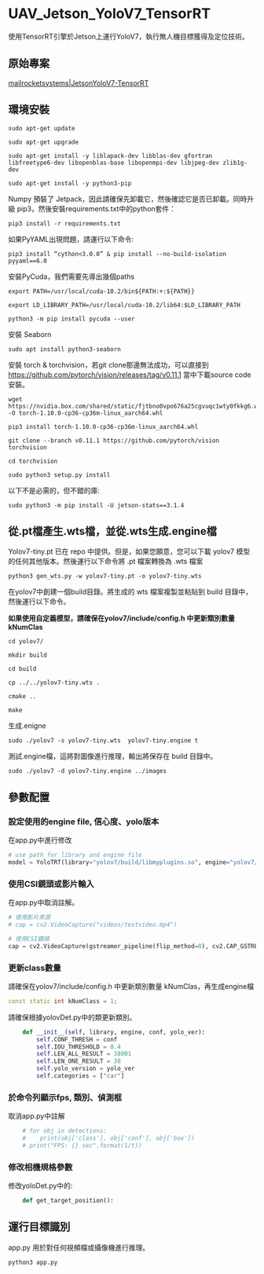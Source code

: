 # UAV_Jetson_YoloV7_TensorRT

使用TensorRT引擎於Jetson上運行YoloV7，執行無人機目標獲得及定位技術。

## 原始專案

[mailrocketsystems|JetsonYoloV7-TensorRT](https://github.com/mailrocketsystems/JetsonYoloV7-TensorRT)

## 環境安裝

```
sudo apt-get update
```
```
sudo apt-get upgrade
```
```
sudo apt-get install -y liblapack-dev libblas-dev gfortran libfreetype6-dev libopenblas-base libopenmpi-dev libjpeg-dev zlib1g-dev
```
```
sudo apt-get install -y python3-pip
```

Numpy 預裝了 Jetpack，因此請確保先卸載它，然後確認它是否已卸載。同時升級 pip3，然後安裝requirements.txt中的python套件：

```
pip3 install -r requirements.txt
```

如果PyYAML出現問題，請運行以下命令:

```
pip3 install “cython<3.0.0” & pip install --no-build-isolation pyyaml==6.0
```

安裝PyCuda，我們需要先導出幾個paths

```
export PATH=/usr/local/cuda-10.2/bin${PATH:+:${PATH}}
```
```
export LD_LIBRARY_PATH=/usr/local/cuda-10.2/lib64:$LD_LIBRARY_PATH
```
```
python3 -m pip install pycuda --user
```

安裝 Seaborn

```
sudo apt install python3-seaborn
```

安裝 torch & torchvision，若git clone那邊無法成功，可以直接到 https://github.com/pytorch/vision/releases/tag/v0.11.1 當中下載source code安裝。

```
wget https://nvidia.box.com/shared/static/fjtbno0vpo676a25cgvuqc1wty0fkkg6.whl -O torch-1.10.0-cp36-cp36m-linux_aarch64.whl
```
```
pip3 install torch-1.10.0-cp36-cp36m-linux_aarch64.whl
```
```
git clone --branch v0.11.1 https://github.com/pytorch/vision torchvision
```
```
cd torchvision
```
```
sudo python3 setup.py install 
```

以下不是必需的，但不錯的庫:

```
sudo python3 -m pip install -U jetson-stats==3.1.4
```

## 從.pt檔產生.wts檔，並從.wts生成.engine檔

Yolov7-tiny.pt 已在 repo 中提供。但是，如果您願意，您可以下載 yolov7 模型的任何其他版本。然後運行以下命令將 .pt 檔案轉換為 .wts 檔案

```
python3 gen_wts.py -w yolov7-tiny.pt -o yolov7-tiny.wts
```

在yolov7中創建一個build目錄。將生成的 wts 檔案複製並粘貼到 build 目錄中，然後運行以下命令。

**如果使用自定義模型，請確保在yolov7/include/config.h 中更新類別數量 kNumClas**

```
cd yolov7/
```
```
mkdir build
```
```
cd build
```
```
cp ../../yolov7-tiny.wts .
```
```
cmake ..
```
```
make 
```

生成.enigne

```
sudo ./yolov7 -s yolov7-tiny.wts  yolov7-tiny.engine t
```

測試.engine檔，這將對圖像進行推理，輸出將保存在 build 目錄中。

```
sudo ./yolov7 -d yolov7-tiny.engine ../images
```

## 參數配置

### 設定使用的engine file, 信心度、yolo版本

在app.py中進行修改

```python
# use path for library and engine file
model = YoloTRT(library="yolov7/build/libmyplugins.so", engine="yolov7/build/yolov7-tiny.engine", conf=0.5, yolo_ver="v7")
```

### 使用CSI鏡頭或影片輸入

在app.py中取消註解。

```python
# 使用影片來源
# cap = cv2.VideoCapture("videos/testvideo.mp4")

# 使用CSI鏡頭
cap = cv2.VideoCapture(gstreamer_pipeline(flip_method=0), cv2.CAP_GSTREAMER)
```

### 更新class數量

請確保在yolov7/include/config.h 中更新類別數量 kNumClas，再生成engine檔

```cpp
const static int kNumClass = 1;
```

請確保根據yolovDet.py中的類更新類別。

```python
    def __init__(self, library, engine, conf, yolo_ver):
        self.CONF_THRESH = conf 
        self.IOU_THRESHOLD = 0.4
        self.LEN_ALL_RESULT = 38001
        self.LEN_ONE_RESULT = 38
        self.yolo_version = yolo_ver
        self.categories = ["car"]
```

### 於命令列顯示fps, 類別、偵測框

取消app.py中註解

```python
    # for obj in detections:
    #    print(obj['class'], obj['conf'], obj['box'])
    # print("FPS: {} sec".format(1/t))
```

### 修改相機規格參數

修改yoloDet.py中的:

```python
    def get_target_position():
```


## 運行目標識別

app.py 用於對任何視頻檔或攝像機進行推理。

```
python3 app.py
```
